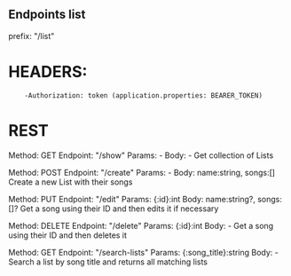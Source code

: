 ## Endpoints list
prefix: "/list"
# HEADERS: 
        -Authorization: token (application.properties: BEARER_TOKEN)
# REST
Method: GET
Endpoint: "/show"
Params: -
Body: -
Get collection of Lists 

Method: POST
Endpoint: "/create"
Params: -
Body: name:string, songs:[]
Create a new List with their songs 

Method: PUT
Endpoint: "/edit"
Params: {:id}:int
Body: name:string?, songs:[]?
Get a song using their ID and then edits it if necessary 

Method: DELETE
Endpoint: "/delete"
Params: {:id}:int
Body: -
Get a song using their ID and then deletes it

Method: GET
Endpoint: "/search-lists"
Params: {:song_title}:string
Body: -
Search a list by song title and returns all matching lists